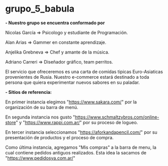 # grupo_5_babula

**- Nuestro grupo se encuentra conformado por**

Nicolas García => Psicologo y estudiante de Programación.

Alan Arias => Gammer en constante aprendizaje.

Anjelika Grebneva => Chef y amante de la música.

Adriano Carreri => Diseñador gráfico, team perritos.

El servicio que ofreceremos es una carta de comidas tipicas Euro-Asiaticas provenientes de Rusia. Nuestro e-commerce estará destinado a toda persona que quiera experimentar nuevos sabores en su paladar.

**- Sitios de referencia:**

En primer instancia elegimos "https://www.sakara.com/" por la organización de su barra de menú.

En segunda instancia nos gusto "https://www.schmaltzybros.com/online-store" y "https://www.rappi.com.ar/" por su proceso de logueo.

En tercer instancia seleccionamos "https://aforkandapencil.com/" por su presentación de productos y el proceso de compra.

Como última instancia, agregamos "Mis compras" a la barra de menu, la cual contiene pedidos antiguos realizados. Esta idea la sacamos de "https://www.pedidosya.com.ar/"









